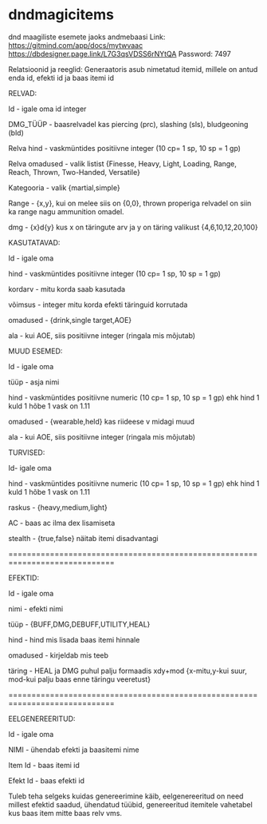 # dndmagicitems
dnd maagiliste esemete jaoks andmebaasi
Link: https://gitmind.com/app/docs/mytwvaac
https://dbdesigner.page.link/L7G3qsVDSS6rNYtQA
Password: 7497


Relatsioonid ja reeglid:
Generaatoris asub nimetatud itemid, millele on antud enda id, efekti id ja baas itemi id

RELVAD:

Id - igale oma id integer

DMG_TÜÜP - baasrelvadel kas piercing (prc), slashing (sls), bludgeoning (bld)

Relva hind - vaskmüntides positiivne integer (10 cp= 1 sp, 10 sp = 1 gp)

Relva omadused - valik listist {Finesse, Heavy, Light, Loading, Range, Reach, Thrown, Two-Handed, Versatile}

Kategooria - valik {martial,simple}

Range - {x,y}, kui on melee siis on {0,0}, thrown properiga relvadel on siin ka range nagu ammunition omadel.

dmg - {x}d{y} kus x on täringute arv ja y on täring valikust {4,6,10,12,20,100}


KASUTATAVAD:

Id - igale oma


hind - vaskmüntides positiivne integer (10 cp= 1 sp, 10 sp = 1 gp)

kordarv - mitu korda saab kasutada

võimsus - integer mitu korda efekti täringuid korrutada

omadused - {drink,single target,AOE}

ala - kui AOE, siis positiivne integer (ringala mis mõjutab)


MUUD ESEMED:

Id - igale oma

tüüp - asja nimi

hind - vaskmüntides positiivne numeric (10 cp= 1 sp, 10 sp = 1 gp) ehk hind 1 kuld 1 hõbe 1 vask on 1.11

omadused - {wearable,held} kas riideese v midagi muud

ala - kui AOE, siis positiivne integer (ringala mis mõjutab)


TURVISED:

Id- igale oma

hind - vaskmüntides positiivne numeric (10 cp= 1 sp, 10 sp = 1 gp) ehk hind 1 kuld 1 hõbe 1 vask on 1.11

raskus - {heavy,medium,light}

AC - baas ac ilma dex lisamiseta

stealth - {true,false} näitab itemi disadvantagi


=============================================================================

EFEKTID:

Id - igale oma

nimi - efekti nimi

tüüp - {BUFF,DMG,DEBUFF,UTILITY,HEAL}

hind - hind mis lisada baas itemi hinnale

omadused - kirjeldab mis teeb

täring - HEAL ja DMG puhul palju formaadis xdy+mod {x-mitu,y-kui suur, mod-kui palju baas enne täringu veeretust}


=============================================================================

EELGENEREERITUD:

Id - igale oma

NIMI - ühendab efekti ja baasitemi nime

Item Id - baas itemi id

Efekt Id - baas efekti id




Tuleb teha selgeks kuidas genereerimine käib, eelgenereeritud on need millest efektid saadud, ühendatud tüübid, genereeritud itemitele vahetabel kus baas item mitte baas relv vms.
